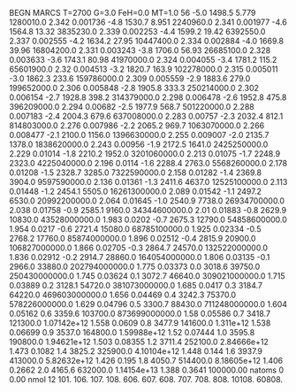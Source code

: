 BEGN
MARCS T=2700 G=3.0 FeH=0.0 MT=1.0
                  56
-5.0 1498.5 5.779 1280010.0 2.342 0.001736 
-4.8 1530.7 8.951 2240960.0 2.341 0.001977 
-4.6 1564.8 13.32 3835230.0 2.339 0.002253 
-4.4 1599.2 19.42 6392550.0 2.337 0.002555 
-4.2 1634.2 27.95 10447400.0 2.334 0.002884 
-4.0 1669.8 39.96 16804200.0 2.331 0.003243 
-3.8 1706.0 56.93 26685100.0 2.328 0.003633 
-3.6 1743.1 80.98 41970000.0 2.324 0.004055 
-3.4 1781.2 115.2 65601900.0 2.32 0.004513 
-3.2 1820.7 163.9 102278000.0 2.315 0.005011 
-3.0 1862.3 233.6 159786000.0 2.309 0.005559 
-2.9 1883.6 279.0 199652000.0 2.306 0.005848 
-2.8 1905.8 333.3 250214000.0 2.302 0.006154 
-2.7 1928.8 398.2 314379000.0 2.298 0.006478 
-2.6 1952.8 475.8 396209000.0 2.294 0.00682 
-2.5 1977.9 568.7 501220000.0 2.288 0.007183 
-2.4 2004.3 679.6 637008000.0 2.283 0.00757 
-2.3 2032.4 812.1 814803000.0 2.276 0.007986 
-2.2 2065.2 969.7 1063070000.0 2.266 0.008477 
-2.1 2100.0 1156.0 1396630000.0 2.255 0.009007 
-2.0 2135.7 1378.0 1838620000.0 2.243 0.00956 
-1.9 2172.5 1641.0 2425250000.0 2.229 0.01014 
-1.8 2210.2 1952.0 3201060000.0 2.213 0.01075 
-1.7 2248.9 2323.0 4225040000.0 2.196 0.0114 
-1.6 2288.4 2763.0 5568260000.0 2.178 0.01208 
-1.5 2328.7 3285.0 7322590000.0 2.158 0.01282 
-1.4 2369.8 3904.0 9597590000.0 2.136 0.01361 
-1.3 2411.6 4637.0 12525100000.0 2.113 0.01448 
-1.2 2454.1 5505.0 16261300000.0 2.089 0.01542 
-1.1 2497.2 6530.0 20992200000.0 2.064 0.01645 
-1.0 2540.9 7738.0 26934700000.0 2.038 0.01758 
-0.9 2585.1 9160.0 34344600000.0 2.01 0.01883 
-0.8 2629.9 10830.0 43528000000.0 1.983 0.0202 
-0.7 2675.3 12790.0 54858600000.0 1.954 0.0217 
-0.6 2721.4 15080.0 68785100000.0 1.925 0.02334 
-0.5 2768.2 17760.0 85874000000.0 1.896 0.02512 
-0.4 2815.9 20900.0 106827000000.0 1.866 0.02705 
-0.3 2864.7 24570.0 132522000000.0 1.836 0.02912 
-0.2 2914.7 28860.0 164054000000.0 1.806 0.03135 
-0.1 2966.0 33880.0 202794000000.0 1.775 0.03373 
0.0 3018.6 39750.0 250430000000.0 1.745 0.03624 
0.1 3072.7 46640.0 309021000000.0 1.715 0.03889 
0.2 3128.1 54720.0 381073000000.0 1.685 0.0417 
0.3 3184.7 64220.0 469603000000.0 1.656 0.04469 
0.4 3242.3 75370.0 578226000000.0 1.629 0.04796 
0.5 3300.7 88430.0 711248000000.0 1.604 0.05162 
0.6 3359.6 103700.0 873699000000.0 1.58 0.05586 
0.7 3418.7 121300.0 1.07142e+12 1.558 0.0609 
0.8 3477.9 141600.0 1.311e+12 1.538 0.06699 
0.9 3537.0 164800.0 1.59988e+12 1.52 0.07444 
1.0 3595.8 190800.0 1.94621e+12 1.503 0.08355 
1.2 3711.4 252100.0 2.84666e+12 1.473 0.1082 
1.4 3825.2 325900.0 4.10104e+12 1.448 0.144 
1.6 3937.9 413000.0 5.82632e+12 1.426 0.195 
1.8 4050.7 514400.0 8.18605e+12 1.406 0.2662 
2.0 4165.6 632000.0 1.14154e+13 1.388 0.3641 
100000.00
natoms              0      0.00
nmol          12
          101.         106.       107.      108.         606.        607.        608.
          707.         708.       808.    10108.       60808.
